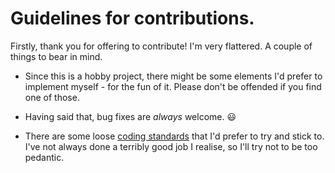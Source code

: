 # Guidelines for contributions.

Firstly, thank you for offering to contribute! I'm very flattered. A couple of things to bear in mind.

- Since this is a hobby project, there might be some elements I'd prefer to implement myself - for the fun of it.
  Please don't be offended if you find one of those.
  
- Having said that, bug fixes are _always_ welcome. :smiley:
  
- There are some loose [coding standards](extras/Coding%20Standards.txt) that I'd prefer to try and stick to. I've not
  always done a terribly good job I realise, so I'll try not to be too pedantic.